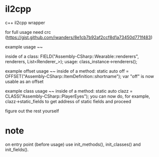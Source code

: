 # il2cpp
c++ il2cpp wrapper

for full usage need crc (https://gist.github.com/iwanders/8e1cb7b92af2ccf8d1a73450d771f483)

example usage ~~

inside of a class: FIELD("Assembly-CSharp::Wearable::renderers", renderers, List<Renderer_*>*);
usage: class_instance->renderers();

example offset usage ~~
inside of a method:
static auto off = OFFSET("Assembly-CSharp::ItemDefinition::shortname");
var "off" is now usable as an offset

example class usage ~~
inside of a method:
static auto clazz = CLASS("Assembly-CSharp::PlayerEyes");
you can now do, for example, clazz->static_fields to get address of static fields and proceed

figure out the rest yourself

# note
on entry point (before usage) use init_methods(), init_classes() and init_fields().
